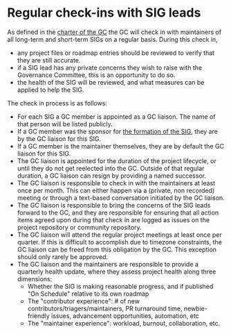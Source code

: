 # Regular check-ins with SIG leads

As defined in the [charter of the GC](./governance-charter.md#regular-check-ins-with-sig-leads) the GC will check in with maintainers of all long-term and short-term SIGs on a regular basis. During this check in,

* any project files or roadmap entries should be reviewed to verify that they are still accurate.
* if a SIG lead has any private concerns they wish to raise with the Governance Committee, this is an opportunity to do so.
* the health of the SIG will be reviewed, and what measures can be applied to help the SIG.

The check in process is as follows:

* For each SIG a GC member is appointed as a GC liaison. The name of that person will be listed publicly.
* If a GC member was the sponsor for [the formation of the SIG](https://github.com/open-telemetry/community/blob/main/project-management.md), they are by the GC liaison for this SIG.
* If a GC member is the maintainer themselves, they are by default the GC liaison for this SIG.
* The GC liaison is appointed for the duration of the project lifecycle, or until they do not get reelected into the GC. Outside of that regular duration, a GC liaison can resign by providing a named successor.
* The GC liaison is responsible to check in with the maintainers at least once per month. This can either happen via a (private, non recorded) meeting or through a text-based conversation initiated by the GC liaison.
* The GC liaison is responsible to bring the concerns of the SIG leads forward to the GC, and they are responsible for ensuring that all action items agreed upon during that check in are logged as issues on the project repository or community repository.
* The GC liaison will attend the regular project meetings at least once per quarter. If this is difficult to accomplish due to timezone constraints, the GC liaison can be freed from this obligation by the GC. This exception should only rarely be approved.
* The GC liaison and the maintainers are responsible to provide a quarterly health update, where they assess project health along three dimensions:
  * Whether the SIG is making reasonable progress, and if published "On Schedule" relative to its own roadmap
  * The "contributor experience": # of new contributors/triagers/maintainers, PR turnaround time, newbie-friendly issues, advancement opportunities, automation, etc
  * The "maintainer experience": workload, burnout, collaboration, etc.
